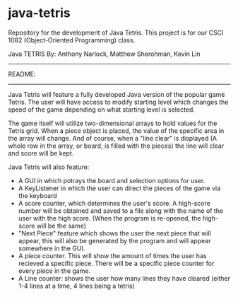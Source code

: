 # java-tetris
Repository for the development of Java Tetris. This project is for our CSCI 1082 (Object-Oriented Programming) class.

Java TETRIS 
By: Anthony Narlock, Matthew Sherohman, Kevin Lin
**************
   README:
**************
Java Tetris will feature a fully developed Java version of the popular game Tetris. The user will have access to modify starting level which changes the speed of the game depending on what starting level is selected. 

The game itself will utilize two-dimensional arrays to hold values for the Tetris grid. When a piece object is placed, the value of the specific area in the array will change. And of course, when a "line clear" is displayed (A whole row in the array, or board, is filled with the pieces) the line will clear and score will be kept.

Java Tetris will also feature:
- A GUI in which potrays the board and selection options for user.
- A KeyListener in which the user can direct the pieces of the game via the keyboard
- A score counter, which determines the user's score. A high-score number will be obtained and saved to a file along with the name of the user with the high score. (When the program is re-opened, the high-score will be the same)
- "Next Piece" feature which shows the user the next piece that will appear, this will also be generated by the program and will appear somewhere in the GUI.
- A piece counter. This will show the amount of times the user has recieved a specific piece. There will be a specific piece counter for every piece in the game.
- A Line counter: shows the user how many lines they have cleared (either 1-4 lines at a time, 4 lines being a tetris)
